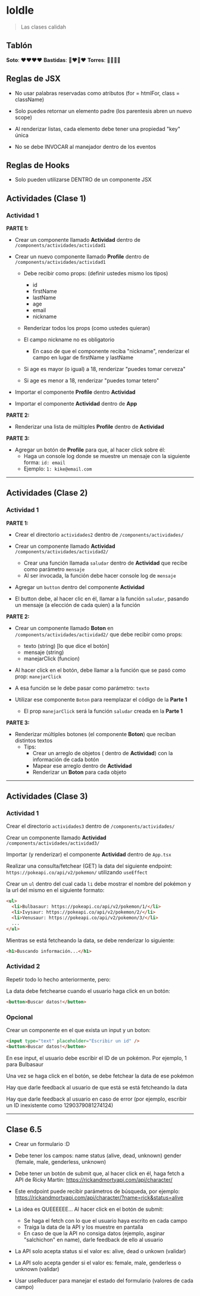 # loldle

> Las clases calidah

## Tablón

**Soto**: ❤️❤️❤️❤️
**Bastidas**: 💩❤️💩❤️
**Torres**: 💩💩💩💩

## Reglas de JSX

- No usar palabras reservadas como atributos (for = htmlFor, class = className)

- Solo puedes retornar un elemento padre (los parentesis abren un nuevo scope)

- Al renderizar listas, cada elemento debe tener una propiedad "key" única

- No se debe INVOCAR al manejador dentro de los eventos

## Reglas de Hooks

- Solo pueden utilizarse DENTRO de un componente JSX

## Actividades (Clase 1)

### Actividad 1

**PARTE 1:**

- Crear un componente llamado **Actividad** dentro de `/components/actividades/actividad1`

- Crear un nuevo componente llamado **Profile** dentro de `/components/actividades/actividad1`

  - Debe recibir como props: (definir ustedes mismo los tipos)

    - id
    - firstName
    - lastName
    - age
    - email
    - nickname

  - Renderizar todos los props (como ustedes quieran)

  - El campo nickname no es obligatorio

    - En caso de que el componente reciba "nickname", renderizar el campo en lugar de firstName y lastName

  - Si age es mayor (o igual) a 18, renderizar "puedes tomar cerveza"

  - Si age es menor a 18, renderizar "puedes tomar tetero"

- Importar el componente **Profile** dentro **Actividad**

- Importar el componente **Actividad** dentro de **App**

**PARTE 2:**

- Renderizar una lista de múltiples **Profile** dentro de **Actividad**

**PARTE 3:**

- Agregar un botón de **Profile** para que, al hacer click sobre él:
  - Haga un console log donde se muestre un mensaje con la siguiente forma: `id: email`
  - Ejemplo: `1: kike@email.com`

---

## Actividades (Clase 2)

### Actividad 1

**PARTE 1:**

- Crear el directorio `actividades2` dentro de `/components/actividades/`

- Crear un componente llamado **Actividad** `/components/actividades/actividad2/`

  - Crear una función llamada `saludar` dentro de **Actividad** que recibe como parámetro `mensaje`
  - Al ser invocada, la función debe hacer console log de `mensaje`

- Agregar un `button` dentro del componente **Actividad**

- El button debe, al hacer clic en él, llamar a la función `saludar`, pasando un mensaje (a elección de cada quien) a la función

**PARTE 2:**

- Crear un componente llamado **Boton** en `/components/actividades/actividad2/` que debe recibir como props:

  - texto (string) [lo que dice el botón]
  - mensaje (string)
  - manejarClick (funcion)

- Al hacer click en el botón, debe llamar a la función que se pasó como prop: `manejarClick`

- A esa función se le debe pasar como parámetro: `texto`

- Utilizar ese componente `Boton` para reemplazar el código de la **Parte 1**
  - El prop `manejarClick` será la función `saludar` creada en la **Parte 1**

**PARTE 3:**

- Renderizar múltiples botones (el componente **Boton**) que reciban distintos textos
  - Tips:
    - Crear un arreglo de objetos ( dentro de **Actividad**) con la información de cada botón
    - Mapear ese arreglo dentro de **Actividad**
    - Renderizar un **Boton** para cada objeto

---

## Actividades (Clase 3)

### Actividad 1

Crear el directorio `actividades3` dentro de `/components/actividades/`

Crear un componente llamado **Actividad** `/components/actividades/actividad3/`

Importar (y renderizar) el componente **Actividad** dentro de `App.tsx`

Realizar una consulta/fetchear (GET) la data del siguiente endpoint: `https://pokeapi.co/api/v2/pokemon/` utilizando `useEffect`

Crear un `ul` dentro del cual cada `li` debe mostrar el nombre del pokémon y la url del mismo en el siguiente formato:

```html
<ul>
  <li>Bulbasaur: https://pokeapi.co/api/v2/pokemon/1/</li>
  <li>Ivysaur: https://pokeapi.co/api/v2/pokemon/2/</li>
  <li>Venusaur: https://pokeapi.co/api/v2/pokemon/3/</li>
  ...
</ul>
```

Mientras se está fetcheando la data, se debe renderizar lo siguiente:

```html
<h1>Buscando información...</h1>
```

### Actividad 2

Repetir todo lo hecho anteriormente, pero:

La data debe fetchearse cuando el usuario haga click en un botón:

```html
<button>Buscar datos!</button>
```

### Opcional

Crear un componente en el que exista un input y un boton:

```html
<input type="text" placeholder="Escribir un id" />
<button>Buscar datos!</button>
```

En ese input, el usuario debe escribir el ID de un pokémon. Por ejemplo, 1 para Bulbasaur

Una vez se haga click en el botón, se debe fetchear la data de ese pokémon

Hay que darle feedback al usuario de que está se está fetcheando la data

Hay que darle feedback al usuario en caso de error (por ejemplo, escribir un ID inexistente como 1290379081274124)

---

## Clase 6.5

- Crear un formulario :D

- Debe tener los campos:
  name
  status (alive, dead, unknown)
  gender (female, male, genderless, unknown)

- Debe tener un botón de submit que, al hacer click en él, haga fetch a API de Ricky Martin:
  https://rickandmortyapi.com/api/character/

- Este endpoint puede recibir parámetros de búsqueda, por ejemplo:
  https://rickandmortyapi.com/api/character/?name=rick&status=alive

- La idea es QUEEEEEE... Al hacer click en el botón de submit:

  - Se haga el fetch con lo que el usuario haya escrito en cada campo
  - Traiga la data de la API y los muestre en pantalla
  - En caso de que la API no consiga datos (ejemplo, asginar "salchichon" en name), darle feedback de ello al usuario

- La API solo acepta status si el valor es: alive, dead o unkown (validar)

- La API solo acepta gender si el valor es: female, male, genderless o unknown (validar)

- Usar useReducer para manejar el estado del formulario (valores de cada campo)
